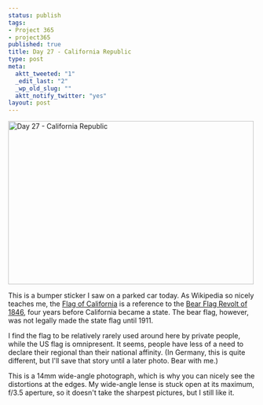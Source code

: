 ```yaml
--- 
status: publish
tags: 
- Project 365
- project365
published: true
title: Day 27 - California Republic
type: post
meta: 
  aktt_tweeted: "1"
  _edit_last: "2"
  _wp_old_slug: ""
  aktt_notify_twitter: "yes"
layout: post
---
```

<a href="http://www.flickr.com/photos/freeed/5394612008/" title="Day 27 - California Republic by Fred​, on Flickr"><img src="http://farm6.static.flickr.com/5211/5394612008_38a1586b15.jpg" width="500" height="333" alt="Day 27 - California Republic" /></a>

This is a bumper sticker I saw on a parked car today. As Wikipedia so nicely teaches me, the <a href="http://en.wikipedia.org/wiki/Flag_of_California">Flag of California</a> is a reference to the <a href="http://en.wikipedia.org/wiki/California_Republic">Bear Flag Revolt of 1846</a>, four years before California became a state. The bear flag, however, was not legally made the state flag until 1911.

I find the flag to be relatively rarely used around here by private people, while the US flag is omnipresent. It seems, people have less of a need to declare their regional than their national affinity. (In Germany, this is quite different, but I'll save that story until a later photo. Bear with me.)

This is a 14mm wide-angle photograph, which is why you can nicely see the distortions at the edges. My wide-angle lense is stuck open at its maximum, f/3.5 aperture, so it doesn't take the sharpest pictures, but I still like it.
